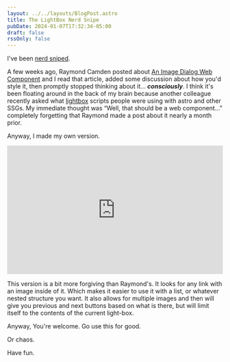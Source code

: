 ```yaml
---
layout: ../../layouts/BlogPost.astro
title: The LightBox Nerd Snipe
pubDate: 2024-01-07T17:32:34-05:00
draft: false
rssOnly: false
---
```

I've been [nerd sniped](https://xkcd.com/356/).

A few weeks ago, Raymond Camden posted about [An Image Dialog Web Component](https://www.raymondcamden.com/2023/12/13/an-image-dialog-web-component) and I read that article, added some discussion about how you'd style it, then promptly stopped thinking about it… ***consciously***. I think it's been floating around in the back of my brain because another colleague recently asked what [lightbox](https://lokeshdhakar.com/projects/lightbox2/) scripts people were using with astro and other SSGs. My immediate thought was “Well, that should be a web component…” completely forgetting that Raymond made a post about it nearly a month prior.

Anyway, I made my own version.





<iframe height="300" style="width: 100%;" scrolling="no" title="light-box" src="https://codepen.io/fimion/embed/GReZMMx?default-tab=html%2Cresult&theme-id=39521" frameborder="no" loading="lazy" allowtransparency="true" allowfullscreen="true">

  See the Pen <a href="https://codepen.io/fimion/pen/GReZMMx">

  light-box</a> by Alex Riviere (<a href="https://codepen.io/fimion">@fimion</a>)

  on <a href="https://codepen.io">CodePen</a>.

</iframe>





This version is a bit more forgiving than Raymond's. It looks for any link with an image inside of it. Which makes it easier to use it with a list, or whatever nested structure you want. It also allows for multiple images and then will give you previous and next buttons based on what is there, but will limit itself to the contents of the current light-box.





Anyway, You're welcome. Go use this for good. 

Or chaos.

Have fun.
